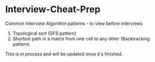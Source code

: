 # Interview-Cheat-Prep
Common Interview Algorithm patterns - to view before interviews

1. Topological sort (DFS pattern)
2. Shortest path in a matrix from one cell to any other (Backtracking pattern)

This is in process and will be updated once it's finished.
